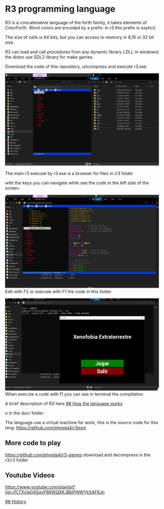 # R3 programming language

R3 is a concatenative language of the forth family, it takes elements of ColorForth. 
Word colors are encoded by a prefix: in r3 this prefix is explicit.

The size of cells is 64 bits, but you can access to memory in 8,16 or 32 bit size.

R3 can load and call procedures from any dynamic library (.DLL in windows) the distro use SDL2 library for make games.

Download the code of this repository, uncompress and execute r3.exe

![Screenshot for execute r3](doc/web/r3-1.png)

The main.r3 execute by r3.exe is a browser for files in /r3 folder

with the keys you can navigate while see the code in the left side of the screen.

![Choose a code](doc/web/r3-2.png)
Edit with F2 or execute with F1 the code in this folder

![Choose a code](doc/web/r3-3.png)
When execute a code with f1 you can see in terminal the compilation

A brief description of R3 here
[## How the language works](doc/web/HOWORK.md)

o in the doc/ folder.

The language use a virtual machine for work, this is the source code for this lang:
https://github.com/phreda4/r3evm

## More code to play

https://github.com/phreda4/r3-games
download and decompress in the r3/r3 folder

## Youtube Videos

https://www.youtube.com/playlist?list=PLTXylaG4SqxP86WQXKJBbPiNWYk5AF6Jn

[## History](doc/web/HISTORY.md)

